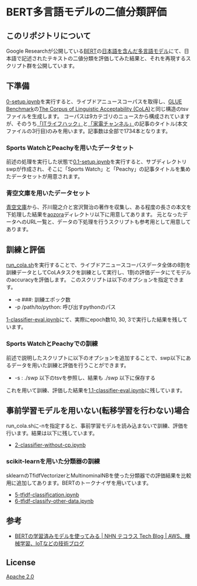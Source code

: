 <!-- -*- coding: utf-8 -*- -->
# BERT多言語モデルの二値分類評価

## このリポジトリについて

Google Researchが公開している[BERT](https://github.com/google-research/bert)の[日本語を含んだ多言語モデル](https://github.com/google-research/bert/blob/master/multilingual.md)にて、日本語で記述されたテキストの二値分類を評価してみた結果と、それを再現するスクリプト群を公開しています。

## 下準備

[0-setup.ipynb](https://github.com/knok/exp-ml-bert/blob/master/0-setup.ipynb)を実行すると、ライブドアニュースコーパスを取得し、[GLUE Benchmark](https://gluebenchmark.com/tasks)の[The Corpus of Linguistic Acceptability (CoLA)](https://nyu-mll.github.io/CoLA/)と同じ構造のtsvファイルを生成します。
コーパスは9カテゴリのニュースから構成されていますが、そのうち[「ITライフハック」](http://news.livedoor.com/category/vender/223/)と[「家電チャンネル」](http://news.livedoor.com/category/vender/kadench/)の記事のタイトル(本文ファイルの3行目)のみを用います。記事数は全部で1734本となります。

### Sports WatchとPeachyを用いたデータセット

前述の処理を実行した状態で[0.1-setup.ipynb](https://github.com/knok/exp-ml-bert/blob/master/0.1-setup.ipyanb)を実行すると、サブディレクトリswpが作成され、そこに「Sports Watch」と「Peachy」の記事タイトルを集めたデータセットが用意されます。

### 青空文庫を用いたデータセット

[青空文庫](https://www.aozora.gr.jp/)から、芥川龍之介と宮沢賢治の著作を収集し、ある程度の長さの本文を下処理した結果を[aozora](aozora)ディレクトリ以下に用意してあります。
元となったデータへのURL一覧と、データの下処理を行うスクリプトも参考用として用意してあります。

## 訓練と評価

[run_cola.sh](https://github.com/knok/exp-ml-bert/blob/master/run_cola.sh)を実行することで、ライブドアニュースコーパスデータ全体の8割を訓練データとしてCoLAタスクを訓練として実行し、1割の評価データにてモデルのaccuracyを評価します。
このスクリプトは以下のオプションを指定できます。

* -e ###: 訓練エポック数
* -p /path/to/python: 呼び出すpythonのパス

[1-classifier-eval.ipynb](https://github.com/knok/exp-ml-bert/blob/master/1-classifier-eval.ipynb)にて、実際にepoch数10, 30, 3で実行した結果を残しています。

### Sports WatchとPeachyでの訓練

前述で説明したスクリプトに以下のオプションを追加することで、swp以下にあるデータを用いた訓練と評価を行うことができます。

* -s : ./swp 以下のtsvを参照し、結果も ./swp 以下に保存する

これを用いて訓練、評価した結果を[1.1-classifier-eval.ipynb](1.1-classifier-eval.ipynb)に残しています。

## 事前学習モデルを用いない(転移学習を行わない)場合

run_cola.shに-nを指定すると、事前学習モデルを読み込まないで訓練、評価を行います。結果は以下に残しています。

* [2-classifier-without-cp.ipynb](2-classifier-without-cp.ipynb)


### scikit-learnを用いた分類器の訓練

sklearnのTfidfVectorizerとMultinominalNBを使った分類器での評価結果を比較用に追加してあります。BERTのトークナイザを用いています。

* [5-tfidf-classification.ipynb](5-tfidf-classification.ipynb)
* [6-tfidf-classify-other-data.ipynb](6-tfidf-classify-other-data.ipynb)

## 参考

* [BERTの学習済みモデルを使ってみる | NHN テコラス Tech Blog | AWS、機械学習、IoTなどの技術ブログ](https://techblog.nhn-techorus.com/archives/12978)

## License

[Apache 2.0](LICENCE)